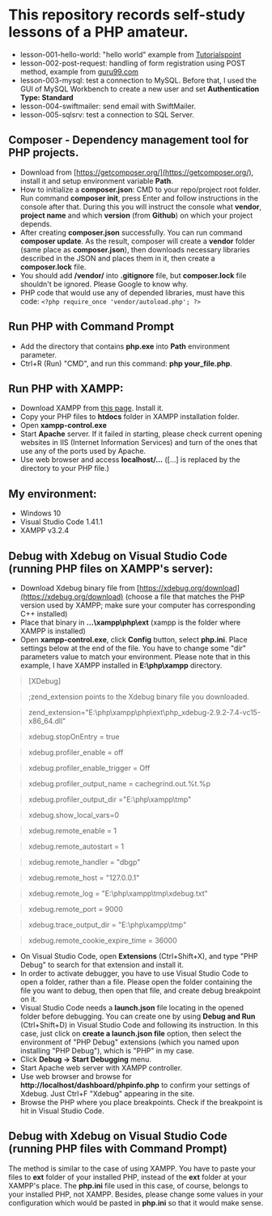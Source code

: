 # This repository records self-study lessons of a PHP amateur.

* lesson-001-hello-world: "hello world" example from [Tutorialspoint](https://www.tutorialspoint.com/php/php_introduction.htm)
* lesson-002-post-request: handling of form registration using POST method, example from [guru99.com](https://www.guru99.com/php-forms-handling.html)
* lesson-003-mysql: test a connection to MySQL. Before that, I used the GUI of MySQL Workbench to create a new user and set __Authentication Type: Standard__
* lesson-004-swiftmailer: send email with SwiftMailer.
* lesson-005-sqlsrv: test a connection to SQL Server.

## Composer - Dependency management tool for PHP projects.

* Download from [https://getcomposer.org/](https://getcomposer.org/), install it and setup environment variable __Path__.
* How to initialize a __composer.json__: CMD to your repo/project root folder. Run command __composer init__, press Enter and follow instructions in the console after that. During this you will instruct the console what __vendor__, __project name__ and which __version__ (from __Github__) on which your project depends.
* After creating __composer.json__ successfully. You can run command __composer update__. As the result, composer will create a __vendor__ folder (same place as __composer.json__), then downloads necessary libraries described in the JSON and places them in it, then create a __composer.lock__ file.
* You should add __/vendor/__ into __.gitignore__ file, but __composer.lock__ file shouldn't be ignored. Please Google to know why.
* PHP code that would use any of depended libraries, must have this code:  ```<?php require_once 'vendor/autoload.php'; ?>```      

## Run PHP with Command Prompt
* Add the directory that contains __php.exe__ into __Path__ environment parameter.
* Ctrl+R (Run) "CMD", and run this command: __php your_file.php__.

## Run PHP with XAMPP:

* Download XAMPP from [this page](https://www.apachefriends.org/index.html). Install it.
* Copy your PHP files to __htdocs__ folder in XAMPP installation folder.
* Open __xampp-control.exe__
* Start __Apache__ server. If it failed in starting, please check current opening websites in IIS (Internet Information Services) and turn of the ones that use any of the ports used by Apache.
* Use web browser and access __localhost/...__ ([...] is replaced by the directory to your PHP file.)

## My environment:

* Windows 10
* Visual Studio Code 1.41.1
* XAMPP v3.2.4

## Debug with Xdebug on Visual Studio Code (running PHP files on XAMPP's server):

* Download Xdebug binary file from [https://xdebug.org/download](https://xdebug.org/download) (choose a file that matches the PHP version used by XAMPP; make sure your computer has corresponding C++ installed)
* Place that binary in __...\xampp\php\ext__ (xampp is the folder where XAMPP is installed)
* Open __xampp-control.exe__, click __Config__ button, select __php.ini__. Place settings below at the end of the file. You have to change some "dir" parameters value to match your environment. Please note that in this example, I have XAMPP installed in __E:\php\xampp__ directory.

>[XDebug]

>;zend_extension points to the Xdebug binary file you downloaded.

>zend_extension="E:\php\xampp\php\ext\php_xdebug-2.9.2-7.4-vc15-x86_64.dll"

>xdebug.stopOnEntry = true

>xdebug.profiler_enable = off

>xdebug.profiler_enable_trigger = Off

>xdebug.profiler_output_name = cachegrind.out.%t.%p

>xdebug.profiler_output_dir ="E:\php\xampp\tmp"

>xdebug.show_local_vars=0

>xdebug.remote_enable = 1

>xdebug.remote_autostart = 1

>xdebug.remote_handler = "dbgp"

>xdebug.remote_host = "127.0.0.1"

>xdebug.remote_log = "E:\php\xampp\tmp\xdebug.txt"

>xdebug.remote_port = 9000

>xdebug.trace_output_dir = "E:\php\xampp\tmp"

>xdebug.remote_cookie_expire_time = 36000

* On Visual Studio Code, open __Extensions__ (Ctrl+Shift+X), and type "PHP Debug" to search for that extension and install it.
* In order to activate debugger, you have to use Visual Studio Code to open a folder, rather than a file. Please open the folder containing the file you want to debug, then open that file, and create debug breakpoint on it.
* Visual Studio Code needs a __launch.json__ file locating in the opened folder before debugging. You can create one by using __Debug and Run__ (Ctrl+Shift+D) in Visual Studio Code and following its instruction. In this case, just click on __create a launch.json file__ option, then select the environment of "PHP Debug" extensions (which you named upon installing "PHP Debug"), which is "PHP" in my case.  
* Click __Debug -> Start Debugging__ menu.
* Start Apache web server with XAMPP controller.
* Use web browser and browse for __http://localhost/dashboard/phpinfo.php__ to confirm your settings of Xdebug. Just Ctrl+F "Xdebug" appearing in the site.
* Browse the PHP where you place breakpoints. Check if the breakpoint is hit in Visual Studio Code.  

## Debug with Xdebug on Visual Studio Code (running PHP files with Command Prompt)

The method is similar to the case of using XAMPP. You have to paste your files to __ext__ folder of your installed PHP, instead of the __ext__ folder at your XAMPP's place. The __php.ini__ file used in this case, of course, belongs to your installed PHP, not XAMPP. Besides, please change some values in your configuration which would be pasted in __php.ini__ so that it would make sense.
